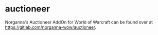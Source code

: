 auctioneer
==========

Norganna's Auctioneer AddOn for World of Warcraft can be found over at https://gitlab.com/norganna-wow/auctioneer.
